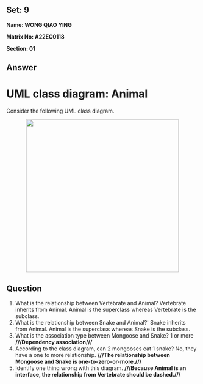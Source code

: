 ## Set: 9 

**Name: WONG QIAO YING**

**Matrix No: A22EC0118**

**Section: 01**

## Answer
# UML class diagram: Animal
Consider the following UML class diagram.
<p align="center">
<img src="https://github.com/drshahizan/software-engineering/blob/main/exercise/uml/uc/cd.png"  height="400" />
</p>

## Question
1. What is the relationship between Vertebrate and Animal?
Vertebrate inherits from Animal. Animal is the superclass whereas Vertebrate is the subclass.
2. What is the relationship between Snake and Animal?'
Snake inherits from Animal. Animal is the superclass whereas Snake is the subclass.
3. What is the association type between Mongoose and Snake?
1 or more
****///Dependency association///****
4. According to the class diagram, can 2 mongooses eat 1 snake?
No, they have a one to more relationship.
****///The relationship between Mongoose and Snake is one-to-zero-or-more.///****
5. Identify one thing wrong with this diagram.
****///Because Animal is an interface, the relationship from Vertebrate should be dashed.///****
